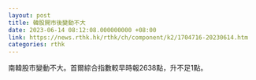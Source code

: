 ```yaml
---
layout: post
title: 韓股開市後變動不大
date: 2023-06-14 08:12:08.000000000 +08:00
link: https://news.rthk.hk/rthk/ch/component/k2/1704716-20230614.htm
categories: rthk
---
```


南韓股市變動不大。首爾綜合指數較早時報2638點，升不足1點。
